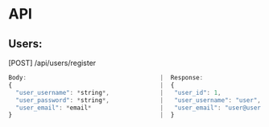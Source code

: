 # API

## Users:
[POST] /api/users/register 
```javascript
Body:                                     |  Response:
{                                         |  {
  "user_username": *string*,              |   "user_id": 1,
  "user_password": *string*,              |   "user_username": "user",
  "user_email": *email*                   |   "user_email": "user@user.com"
}                                         |  }
```

